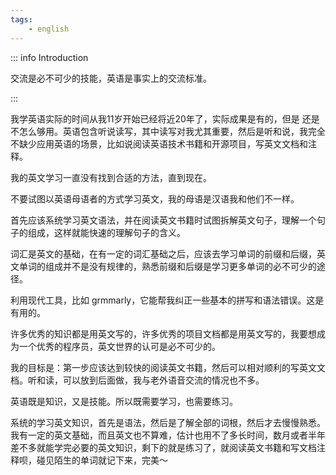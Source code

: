```yaml
---
tags:
    - english
---
```


::: info Introduction

交流是必不可少的技能，英语是事实上的交流标准。

:::

我学英语实际的时间从我11岁开始已经将近20年了，实际成果是有的，但是 还是不怎么够用。英语包含听说读写，其中读写对我尤其重要，然后是听和说，我完全不缺少应用英语的场景，比如说阅读英语技术书籍和开源项目，写英文文档和注释。

我的英文学习一直没有找到合适的方法，直到现在。

不要试图以英语母语者的方式学习英文，我的母语是汉语我和他们不一样。

首先应该系统学习英文语法，并在阅读英文书籍时试图拆解英文句子，理解一个句子的组成，这样就能快速的理解句子的含义。

词汇是英文的基础，在有一定的词汇基础之后，应该去学习单词的前缀和后缀，英文单词的组成并不是没有规律的，熟悉前缀和后缀是学习更多单词的必不可少的途径。

利用现代工具，比如 grmmarly，它能帮我纠正一些基本的拼写和语法错误。这是有用的。


许多优秀的知识都是用英文写的，许多优秀的项目文档都是用英文写的，我要想成为一个优秀的程序员，英文世界的认可是必不可少的。

我的目标是：第一步应该达到较快的阅读英文书籍，然后可以相对顺利的写英文文档。听和读，可以放到后面做，我与老外语音交流的情况也不多。


英语既是知识，又是技能。所以既需要学习，也需要练习。

系统的学习英文知识，首先是语法，然后是了解全部的词根，然后才去慢慢熟悉。
我有一定的英文基础，而且英文也不算难，估计也用不了多长时间，数月或者半年差不多就能学完必要的英文知识，剩下的就是练习了，就阅读英文书籍和写文档注释呗，碰见陌生的单词就记下来，完美～

